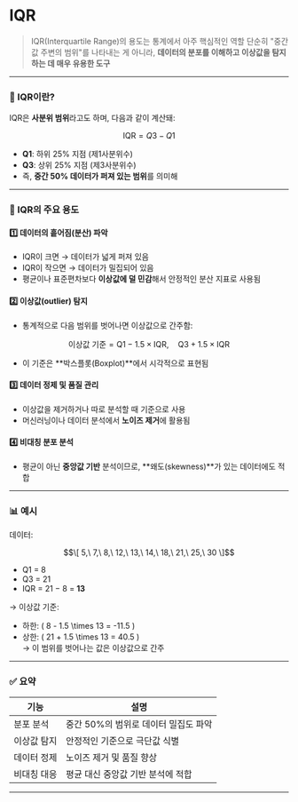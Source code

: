 # IQR
> IQR(Interquartile Range)의 용도는 통계에서 아주 핵심적인 역할
> 단순히 "중간값 주변의 범위"를 나타내는 게 아니라, **데이터의 분포를 이해하고 이상값을 탐지하는 데 매우 유용한 도구**  

---

### 📐 IQR이란?

IQR은 **사분위 범위**라고도 하며, 다음과 같이 계산돼:

```math
\text{IQR} = Q3 - Q1
```

- **Q1**: 하위 25% 지점 (제1사분위수)
- **Q3**: 상위 25% 지점 (제3사분위수)
- 즉, **중간 50% 데이터가 퍼져 있는 범위**를 의미해

---

### 🎯 IQR의 주요 용도

#### 1️⃣ **데이터의 흩어짐(분산) 파악**
- IQR이 크면 → 데이터가 넓게 퍼져 있음
- IQR이 작으면 → 데이터가 밀집되어 있음
- 평균이나 표준편차보다 **이상값에 덜 민감**해서 안정적인 분산 지표로 사용됨

#### 2️⃣ **이상값(outlier) 탐지**
- 통계적으로 다음 범위를 벗어나면 이상값으로 간주함:
 ```math
  \text{이상값 기준} = \text{Q1} - 1.5 \times \text{IQR},\quad \text{Q3} + 1.5 \times \text{IQR}
````
- 이 기준은 **박스플롯(Boxplot)**에서 시각적으로 표현됨

#### 3️⃣ **데이터 정제 및 품질 관리**
- 이상값을 제거하거나 따로 분석할 때 기준으로 사용
- 머신러닝이나 데이터 분석에서 **노이즈 제거**에 활용됨

#### 4️⃣ **비대칭 분포 분석**
- 평균이 아닌 **중앙값 기반** 분석이므로, **왜도(skewness)**가 있는 데이터에도 적합

---

### 📊 예시

데이터:  
```math
\[ 5,\ 7,\ 8,\ 12,\ 13,\ 14,\ 18,\ 21,\ 25,\ 30 \]
```
- Q1 = 8  
- Q3 = 21  
- IQR = 21 − 8 = **13**

→ 이상값 기준:  
- 하한: \( 8 - 1.5 \times 13 = -11.5 \)  
- 상한: \( 21 + 1.5 \times 13 = 40.5 \)  
→ 이 범위를 벗어나는 값은 이상값으로 간주

---

### ✅ 요약

| 기능 | 설명 |
|------|------|
| 분포 분석 | 중간 50%의 범위로 데이터 밀집도 파악 |
| 이상값 탐지 | 안정적인 기준으로 극단값 식별 |
| 데이터 정제 | 노이즈 제거 및 품질 향상 |
| 비대칭 대응 | 평균 대신 중앙값 기반 분석에 적합 |

---
